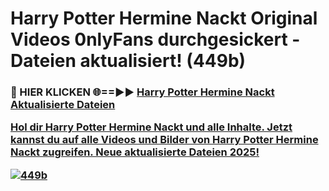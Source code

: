 # Harry Potter Hermine Nackt Original Videos 0nlyFans durchgesickert - Dateien aktualisiert! (449b)

<h3>🔴 HIER KLICKEN 🌐==►► <a href="https://tinyurl.com/h6vf6nb8" rel="nofollow">Harry Potter Hermine Nackt Aktualisierte Dateien

Hol dir Harry Potter Hermine Nackt und alle Inhalte. Jetzt kannst du auf alle Videos und Bilder von Harry Potter Hermine Nackt zugreifen. Neue aktualisierte Dateien 2025!

[![449b](https://i.imgur.com/sD4kR3V.gif)](https://tinyurl.com/h6vf6nb8)

